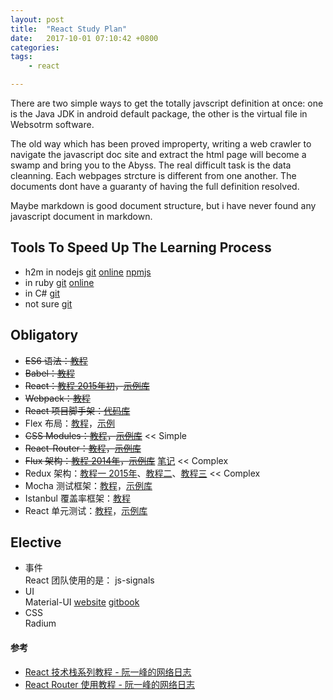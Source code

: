 ```yaml
---
layout: post
title:  "React Study Plan"
date:   2017-10-01 07:10:42 +0800
categories:  
tags: 
    - react

---
```


There are two simple ways to get the totally javscript definition at once: one is the Java JDK in android default package, the other is the virtual file in Websotrm software. 

The old way which has been proved improperty, writing a web crawler to navigate the javascript doc site and extract the html page will become a swamp and bring you to the Abyss. The real difficult task is the data cleanning. Each webpages strcture is different from one another. The documents dont have a guaranty of having the full definition resolved.

Maybe markdown is good document structure, but i have never found any javascript document in markdown.


## Tools To Speed Up The Learning Process ##

* h2m in nodejs [git](https://github.com/island205/h2m) 
 [online](http://tinyambition.com/h2m/)
 [npmjs](https://www.npmjs.com/package/html2markdown)
*  in ruby [git](https://github.com/29decibel/html2markdown) 
  [online](http://html2markdown.bayn.es)
*  in  C# [git](https://github.com/baynezy/Html2Markdown) 
*  not sure [git](https://github.com/WangYihang/HTML2Markdown)     


## Obligatory ##

- <del>ES6 语法：[教程](http://es6.ruanyifeng.com/)</del>
- <del>Babel：[教程](http://www.ruanyifeng.com/blog/2016/01/babel.html)</del>
- <del>React：[教程 2015年初](http://www.ruanyifeng.com/blog/2015/03/react.html)，[示例库](https://github.com/ruanyf/react-demos)</del> 
- <del>Webpack：[教程](https://github.com/ruanyf/webpack-demos)</del>
- <del>React 项目脚手架：[代码库](https://github.com/ruanyf/react-babel-webpack-boilerplate)</del>
- Flex 布局：[教程](http://www.ruanyifeng.com/blog/2015/07/flex-grammar.html)，[示例](http://www.ruanyifeng.com/blog/2015/07/flex-examples.html)
- <del>CSS Modules：[教程](http://www.ruanyifeng.com/blog/2016/06/css_modules.html)，[示例库](https://github.com/ruanyf/css-modules-demos)</del>  << Simple
- <del>React-Router：[教程](http://www.ruanyifeng.com/blog/2016/05/react_router.html)，[示例库](https://github.com/reactjs/react-router-tutorial/tree/master/lessons)</del>
- <del>Flux 架构：[教程 2014年](http://www.ruanyifeng.com/blog/2016/01/flux.html)，[示例库](https://github.com/ruanyf/extremely-simple-flux-demo)</del> [笔记]()  << Complex
- Redux 架构：[教程一 2015年](http://www.ruanyifeng.com/blog/2016/09/redux_tutorial_part_one_basic_usages.html)、[教程二](http://www.ruanyifeng.com/blog/2016/09/redux_tutorial_part_two_async_operations.html)、[教程三](http://www.ruanyifeng.com/blog/2016/09/redux_tutorial_part_three_react-redux.html) << Complex
- Mocha 测试框架：[教程](http://www.ruanyifeng.com/blog/2015/12/a-mocha-tutorial-of-examples.html)，[示例库](https://github.com/ruanyf/mocha-demos)
- Istanbul 覆盖率框架：[教程](http://www.ruanyifeng.com/blog/2015/06/istanbul.html)
- React 单元测试：[教程](http://www.ruanyifeng.com/blog/2016/02/react-testing-tutorial.html)，[示例库](https://github.com/ruanyf/react-testing-demo)


## Elective ##
* 事件  
	React 团队使用的是： js-signals 
* UI  
	Material-UI
 [website](http://www.material-ui.com/#/) 
 [gitbook](https://www.gitbook.com/book/503945930/material-ui-chinese/details)  
* CSS  
	Radium  





#### 参考 ####

* [React 技术栈系列教程 - 阮一峰的网络日志](http://www.ruanyifeng.com/blog/2016/09/react-technology-stack.html)
* [React Router 使用教程 - 阮一峰的网络日志](http://www.ruanyifeng.com/blog/2016/05/react_router.html)
